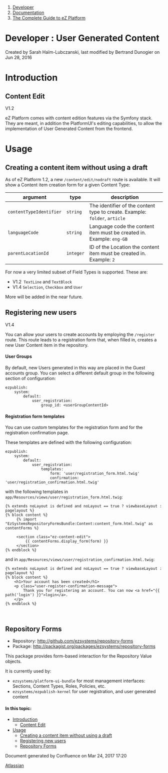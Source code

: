 1.  <span>[Developer](index.html)</span>
2.  <span>[Documentation](Documentation_31429504.html)</span>
3.  <span>[The Complete Guide to eZ Platform](The-Complete-Guide-to-eZ-Platform_31429526.html)</span>

<span id="title-text"> Developer : User Generated Content </span>
=================================================================

Created by <span class="author"> Sarah Haïm-Lubczanski</span>, last modified by <span class="editor"> Bertrand Dunogier</span> on Jun 28, 2016

Introduction
============

Content Edit
------------

<span class="status-macro aui-lozenge aui-lozenge-current">V1.2</span>

eZ Platform comes with content edition features via the Symfony stack. They are meant, in addition the PlatformUI's editing capabilities, to allow the implementation of User Generated Content from the frontend.

Usage
=====

Creating a content item without using a draft
---------------------------------------------

As of eZ Platform 1.2, a new `/content/edit/nodraft` route is available. It will show a Content item creation form for a given Content Type:

| argument                | type      | description                                                                |
|-------------------------|-----------|----------------------------------------------------------------------------|
| `contentTypeIdentifier` | `string`  | The identifier of the content type to create. Example: `folder`, `article` |
| `languageCode`          | `string`  | Language code the content item must be created in. Example: `eng-GB`       |
| `parentLocationId`      | `integer` | ID of the Location the content item must be created in. Example: `2`       |

For now a very limited subset of Field Types is supported. These are:

-   <span class="status-macro aui-lozenge aui-lozenge-current">V1.2</span>` TextLine` and `TextBlock`
-   <span class="status-macro aui-lozenge aui-lozenge-current">V1.4</span> `Selection`, `Checkbox` and `User`

More will be added in the near future.

Registering new users
---------------------

<span class="status-macro aui-lozenge aui-lozenge-current">V1.4</span>

You can allow your users to create accounts by employing the `/register` route. This route leads to a registration form that, when filled in, creates a new User Content item in the repository.

#### User Groups

By default, new Users generated in this way are placed in the Guest accounts group. You can select a different default group in the following section of configuration:

``` brush:
ezpublish:
    system:
        default:
            user_registration:
                group_id: <userGroupContentId>
```

#### Registration form templates

You can use custom templates for the registration form and for the registration confirmation page.

These templates are defined with the following configuration:

``` brush:
ezpublish:
    system:
        default:
            user_registration:
                templates:
                    form: 'user/registration_form.html.twig'
                    confirmation: 'user/registration_confirmation.html.twig'
```

with the following templates in `app/Resources/views/user/registration_form.html.twig`:

``` brush:
{% extends noLayout is defined and noLayout == true ? viewbaseLayout : pagelayout %}
{% block content %}
     {% import "EzSystemsRepositoryFormsBundle:Content:content_form.html.twig" as contentForms %}
     
     <section class="ez-content-edit">
         {{ contentForms.display_form(form) }}
     </section>
{% endblock %}
```

and in `app/Resources/views/user/registration_confirmation.html.twig`:

``` brush:
{% extends noLayout is defined and noLayout == true ? viewbaseLayout : pagelayout %}
{% block content %}
    <h1>Your account has been created</h1>
    <p class="user-register-confirmation-message">
        Thank you for registering an account. You can now <a href="{{ path('login') }}">login</a>.
    </p>
{% endblock %}
```

 

Repository Forms
----------------

-   Repository: <a href="http://github.com/ezsystems/repository-forms" class="uri" class="external-link">http://github.com/ezsystems/repository-forms</a>
-   Package: <a href="http://packagist.org/packages/ezsystems/repository-forms" class="uri" class="external-link">http://packagist.org/packages/ezsystems/repository-forms</a>

This package provides form-based interaction for the Repository Value objects.

It is currently used by:

-   `ezsystems/platform-ui-bundle` for most management interfaces: Sections, Content Types, Roles, Policies, etc.
-   `ezsystems/ezpublish-kernel` for user registration, and user generated content

#### In this topic:

-   [Introduction](#UserGeneratedContent-Introduction)
    -   [Content Edit](#UserGeneratedContent-ContentEdit)
-   [Usage](#UserGeneratedContent-Usage)
    -   [Creating a content item without using a draft](#UserGeneratedContent-Creatingacontentitemwithoutusingadraft)
    -   [Registering new users](#UserGeneratedContent-Registeringnewusers)
    -   [Repository Forms](#UserGeneratedContent-RepositoryForms)

Document generated by Confluence on Mar 24, 2017 17:20

[Atlassian](http://www.atlassian.com/)



